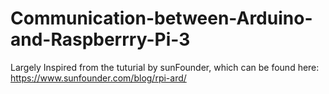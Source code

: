 # Communication-between-Arduino-and-Raspberrry-Pi-3



Largely Inspired from the tuturial by sunFounder, which can be found here:
https://www.sunfounder.com/blog/rpi-ard/
